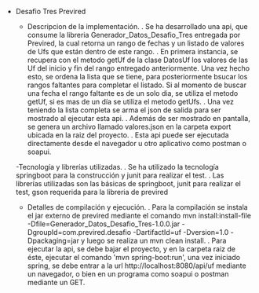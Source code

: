- Desafio Tres Previred

  - Descripcion de la implementación. 
    . Se ha desarrollado una api, que consume la libreria Generador_Datos_Desafio_Tres entregada por Previred, la cual retorna 
      un rango de fechas y un listado de valores de Ufs que están dentro de este rango. 
    . En primera instancia, se recupera con el metodo getUf de la clase DatosUf los valores de las Uf del inicio y fin del rango
      entregado anteriormente. Una vez hecho esto, se ordena la lista que se tiene, para posteriormente bsucar los rangos faltantes 
      para completar el listado. Si al momento de buscar una fecha el rango faltante es de un solo dia, se utiliza el metodo getUf, si es mas de un día se utiliza el metodo getUfs. 
    . Una vez teniendo la lista completa se arma el json de salida para ser mostrado al ejecutar esta api. 
    . Además de ser mostrado en pantalla, se genera un archivo llamado valores.json en la carpeta export ubicada en la raiz del proyecto.
    . Esta api puede ser ejecutada directamente desde el navegador u otro aplicativo como postman o soapui.

  -Tecnología y librerías utilizadas.
    . Se ha utilizado la tecnología springboot para la construcción y junit para realizar el test.
    . Las librerías utilizadas son las básicas de springboot, junit para realizar el test, gson requerida para la libreria de previred

  - Detalles de compilación y ejecución.
    . Para la compilación se instala el jar externo de previred mediante el comando 
      mvn install:install-file -Dfile=Generador_Datos_Desafio_Tres-1.0.0.jar -DgroupId=com.previred.desafio -DartifactId=uf -Dversion=1.0 -Dpackaging=jar
      y luego se realiza un mvn clean install.
    . Para ejecutar la api, se debe bajar el proyecto, y en la carpeta raiz de éste, ejecutar el comando 'mvn spring-boot:run', una vez iniciado
      spring, se debe entrar a la url http://localhost:8080/api/uf mediante un navegador, o bien en un programa como soapui o postman mediante un GET.